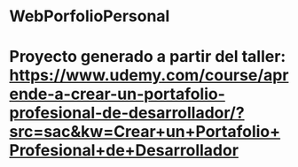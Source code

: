 # WebPorfolioPersonal
# Proyecto generado a partir del taller: https://www.udemy.com/course/aprende-a-crear-un-portafolio-profesional-de-desarrollador/?src=sac&kw=Crear+un+Portafolio+Profesional+de+Desarrollador
